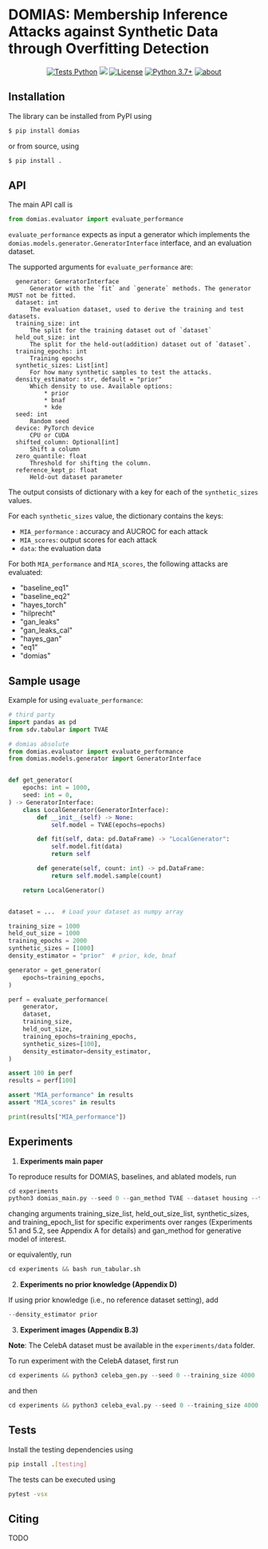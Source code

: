 # DOMIAS: Membership Inference Attacks against Synthetic Data through Overfitting Detection

<div align="center">

[![Tests Python](https://github.com/vanderschaarlab/DOMIAS/actions/workflows/test.yml/badge.svg)](https://github.com/vanderschaarlab/DOMIAS/actions/workflows/test.yml)
[![](https://pepy.tech/badge/domias)](https://pypi.org/project/domias/)
[![License](https://img.shields.io/badge/License-MIT-blue.svg)](https://github.com/vanderschaarlab/DOMIAS/blob/main/LICENSE)
[![Python 3.7+](https://img.shields.io/badge/python-3.7+-blue.svg)](https://www.python.org/downloads/release/python-370/)
[![about](https://img.shields.io/badge/about-The%20van%20der%20Schaar%20Lab-blue)](https://www.vanderschaar-lab.com/)

</div>

## Installation

The library can be installed from PyPI using
```bash
$ pip install domias
```
or from source, using
```bash
$ pip install .
```

## API
The main API call is
```python
from domias.evaluator import evaluate_performance 
```

`evaluate_performance` expects as input a generator which implements the `domias.models.generator.GeneratorInterface` interface, and an evaluation dataset.

The supported arguments for `evaluate_performance` are:
```
  generator: GeneratorInterface
      Generator with the `fit` and `generate` methods. The generator MUST not be fitted.
  dataset: int
      The evaluation dataset, used to derive the training and test datasets.
  training_size: int
      The split for the training dataset out of `dataset`
  held_out_size: int
      The split for the held-out(addition) dataset out of `dataset`.
  training_epochs: int
      Training epochs
  synthetic_sizes: List[int]
      For how many synthetic samples to test the attacks.
  density_estimator: str, default = "prior"
      Which density to use. Available options:
          * prior
          * bnaf
          * kde
  seed: int
      Random seed
  device: PyTorch device
      CPU or CUDA
  shifted_column: Optional[int]
      Shift a column
  zero_quantile: float
      Threshold for shifting the column.
  reference_kept_p: float
      Held-out dataset parameter
```

The output consists of dictionary with a key for each of the `synthetic_sizes` values.

For each `synthetic_sizes` value, the dictionary contains the keys:
 - `MIA_performance` : accuracy and AUCROC for each attack
 - `MIA_scores`: output scores for each attack
 - `data`: the evaluation data
 
 For both `MIA_performance` and `MIA_scores`, the following attacks are evaluated:
 - "baseline_eq1"
 - "baseline_eq2"
 - "hayes_torch"
 - "hilprecht"
 - "gan_leaks"
 - "gan_leaks_cal"
 - "hayes_gan"
 - "eq1"
 - "domias"

## Sample usage

Example for using `evaluate_performance`:
```python
# third party
import pandas as pd
from sdv.tabular import TVAE

# domias absolute
from domias.evaluator import evaluate_performance
from domias.models.generator import GeneratorInterface


def get_generator(
    epochs: int = 1000,
    seed: int = 0,
) -> GeneratorInterface:
    class LocalGenerator(GeneratorInterface):
        def __init__(self) -> None:
            self.model = TVAE(epochs=epochs)

        def fit(self, data: pd.DataFrame) -> "LocalGenerator":
            self.model.fit(data)
            return self

        def generate(self, count: int) -> pd.DataFrame:
            return self.model.sample(count)

    return LocalGenerator()


dataset = ...  # Load your dataset as numpy array

training_size = 1000
held_out_size = 1000
training_epochs = 2000
synthetic_sizes = [1000]
density_estimator = "prior"  # prior, kde, bnaf

generator = get_generator(
    epochs=training_epochs,
)

perf = evaluate_performance(
    generator,
    dataset,
    training_size,
    held_out_size,
    training_epochs=training_epochs,
    synthetic_sizes=[100],
    density_estimator=density_estimator,
)

assert 100 in perf
results = perf[100]

assert "MIA_performance" in results
assert "MIA_scores" in results

print(results["MIA_performance"])
```

## Experiments

1. **Experiments main paper**

To reproduce results for DOMIAS, baselines, and ablated models, run
```python
cd experiments
python3 domias_main.py --seed 0 --gan_method TVAE --dataset housing --training_size_list 30 50 100 300 500 1000 --held_out_size_list 10000 --synthetic_sizes 10000 --training_epoch_list 2000
```
changing arguments training_size_list, held_out_size_list, synthetic_sizes, and training_epoch_list for specific experiments over ranges (Experiments 5.1 and 5.2, see Appendix A for details) and gan_method for generative model of interest.

or equivalently, run
```python
cd experiments && bash run_tabular.sh
```

2. **Experiments no prior knowledge (Appendix D)**

If using prior knowledge (i.e., no reference dataset setting), add
```python
--density_estimator prior
```

3. **Experiment images (Appendix B.3)**

__Note__: The CelebA dataset must be available in the `experiments/data` folder.

To run experiment with the CelebA dataset, first run
```python
cd experiments && python3 celeba_gen.py --seed 0 --training_size 4000
```
and then
```python
cd experiments && python3 celeba_eval.py --seed 0 --training_size 4000
```
## Tests

Install the testing dependencies using
```bash
pip install .[testing]
```
The tests can be executed using
```bash
pytest -vsx
```
## Citing

TODO
